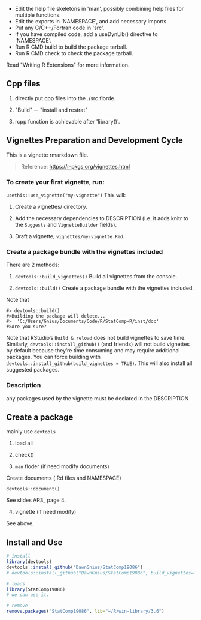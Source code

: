 * Edit the help file skeletons in 'man', possibly combining help files
  for multiple functions.
* Edit the exports in 'NAMESPACE', and add necessary imports.
* Put any C/C++/Fortran code in 'src'.
* If you have compiled code, add a useDynLib() directive to
  'NAMESPACE'.
* Run R CMD build to build the package tarball.
* Run R CMD check to check the package tarball.

Read "Writing R Extensions" for more information.

## Cpp files

1. directly put cpp files into the ./src florde. 

2. "Build" -- "install and restrat"

3. rcpp function is achievable after 'library()'.


## Vignettes Preparation and Development Cycle

This is a vignette rmarkdown file. 
> Reference: https://r-pkgs.org/vignettes.html

### To create your first vignette, run:

`usethis::use_vignette("my-vignette")`
This will:

1. Create a vignettes/ directory.

2. Add the necessary dependencies to DESCRIPTION (i.e. it adds knitr to the `Suggests` and `VignetteBuilder` fields).

3. Draft a vignette, `vignettes/my-vignette.Rmd`. 

### Create a package bundle with the vignettes included

There are 2 methods:

1. `devtools::build_vignettes()` Build all vignettes from the console.

2. `devtools::build()` Create a package bundle with the vignettes included.

Note that 
```
#> devtools::build()
#>Building the package will delete...
#>  'C:/Users/Gnius/Documents/Code/R/StatComp-R/inst/doc'
#>Are you sure?
```

Note that
RStudio’s `Build & reload` does not build vignettes to save time. 
Similarly, `devtools::install_github()` (and friends) will not build vignettes by default because they’re time consuming and may require additional packages. 
You can force building with `devtools::install_github(build_vignettes = TRUE)`. 
This will also install all suggested packages.

### Description

any packages used by the vignette must be declared in the DESCRIPTION


## Create a package
mainly use `devtools`

1. load all

2. check()

3. `man` floder (if need modify documents)

Create documents (.Rd files and NAMESPACE)

`devtools::document()`

See slides AR3_ page 4. 

4. vignette (if need modify)

See above. 

## Install and Use

```r
# install
library(devtools)
devtools::install_github("DawnGnius/StatComp19086")
# devtools::install_github("DawnGnius/StatComp19086", build_vignettes=TRUE)

# loads
library(StatComp19086)
# we can use it. 

# remove 
remove.packages("StatComp19086", lib="~/R/win-library/3.6")
```
